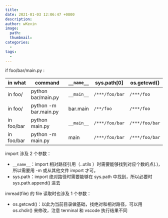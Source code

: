 ```yaml
---
title:
date: 2021-01-03 12:06:47 +0800
description:
author: wKevin
image:
  path:
  thumbnail:
categories:
  -
tags:
  -
---
```


if foo/bar/main.py :

| in what    | command               | `__name__` | sys.path[0]    | os.getcwd()    |
| ---------- | --------------------- | ---------- | -------------- | -------------- |
| in foo/    | python bar/main.py    | `__main__` | `/***/foo/bar` | `/***/foo`     |
| in foo/    | python -m bar.main.py | bar.main   | `/**/foo`      | `/***/foo`     |
| in foo/bar | python main.py        | `__main__` | `/***/foo/bar` | `/***/foo/bar` |
| in foo/bar | python -m main.py     | main       | `/***/foo/bar` | `/***/foo/bar` |

import 涉及 2 个参数：

- `__name__`：import 相对路径引用（..utils ）时需要能够找到对应个数的点(.)，所以需要用 -m 或从其他文件 import 才可。
- sys.path：import 绝对路径时需要能够在 sys.path 中找到，所以必要时 sys.path.append() 进去

imread(file) 的 file 读取时也涉及 1 个参数：

- os.getcwd()：以此为当前目录做基础，找绝对和相对路径，可以用 os.chdir() 来修改，注意 terminal 和 vscode 执行结果不同
